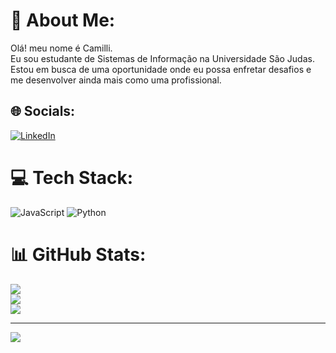 # 💫 About Me:
Olá! meu nome é Camilli.  <br>Eu sou estudante de Sistemas de Informação na Universidade São Judas. <br>Estou em busca de uma oportunidade onde eu possa enfretar desafios e me desenvolver ainda mais como uma profissional.<br>


## 🌐 Socials:
[![LinkedIn](https://img.shields.io/badge/LinkedIn-%230077B5.svg?logo=linkedin&logoColor=white)](https://linkedin.com/in/https://www.linkedin.com/in/camilli-ornelas-38a7a6189) 

# 💻 Tech Stack:
![JavaScript](https://img.shields.io/badge/javascript-%23323330.svg?style=for-the-badge&logo=javascript&logoColor=%23F7DF1E) ![Python](https://img.shields.io/badge/python-3670A0?style=for-the-badge&logo=python&logoColor=ffdd54)
# 📊 GitHub Stats:
![](https://github-readme-stats.vercel.app/api?username=CamilliOrnelas&theme=dracula&hide_border=true&include_all_commits=false&count_private=false)<br/>
![](https://github-readme-streak-stats.herokuapp.com/?user=CamilliOrnelas&theme=dracula&hide_border=true)<br/>
![](https://github-readme-stats.vercel.app/api/top-langs/?username=CamilliOrnelas&theme=dracula&hide_border=true&include_all_commits=false&count_private=false&layout=compact)

---
[![](https://visitcount.itsvg.in/api?id=CamilliOrnelas&icon=0&color=0)](https://visitcount.itsvg.in)

<!-- Proudly created with GPRM ( https://gprm.itsvg.in ) -->
